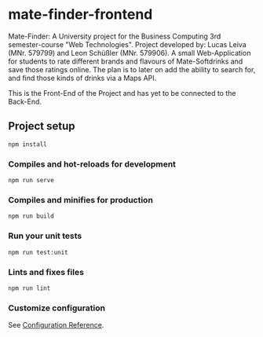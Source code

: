 # mate-finder-frontend

Mate-Finder: A University project for the Business Computing 3rd semester-course "Web Technologies". 
Project developed by: Lucas Leiva (MNr. 579799) and Leon Schüßler (MNr. 579906). 
A small Web-Application for students to rate different brands and flavours of Mate-Softdrinks and save those ratings online. 
The plan is to later on add the ability to search for, and find those kinds of drinks via a Maps API.

This is the Front-End of the Project and has yet to be connected to the Back-End.

## Project setup
```
npm install
```

### Compiles and hot-reloads for development
```
npm run serve
```

### Compiles and minifies for production
```
npm run build
```

### Run your unit tests
```
npm run test:unit
```

### Lints and fixes files
```
npm run lint
```

### Customize configuration
See [Configuration Reference](https://cli.vuejs.org/config/).
